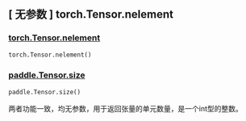 ## [ 无参数 ] torch.Tensor.nelement

### [torch.Tensor.nelement](https://pytorch.org/docs/stable/generated/torch.Tensor.nelement.html?highlight=nelement#torch.Tensor.nelement)

```python
torch.Tensor.nelement()
```

### [paddle.Tensor.size](https://www.paddlepaddle.org.cn/documentation/docs/zh/api/paddle/fluid/layers/size_cn.html#cn-api-fluid-layers-size)

```python
paddle.Tensor.size()
```



两者功能一致，均无参数，用于返回张量的单元数量，是一个int型的整数。
